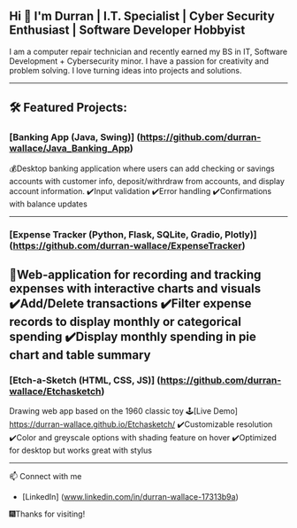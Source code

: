 ## Hi 👋 I'm Durran | I.T. Specialist | Cyber Security Enthusiast | Software Developer Hobbyist

I am a computer repair technician and recently earned my BS in IT, Software Development + Cybersecurity minor. 
I have a passion for creativity and problem solving. I love turning ideas into projects and solutions.

---

## 🛠️ Featured Projects: 

### [Banking App (Java, Swing)] (https://github.com/durran-wallace/Java_Banking_App)
💰Desktop banking application where users can add checking or savings accounts with customer info, 
deposit/withrdraw from accounts, and display account information.
✔️Input validation
✔️Error handling
✔️Confirmations with balance updates

---

### [Expense Tracker (Python, Flask, SQLite, Gradio, Plotly)] (https://github.com/durran-wallace/ExpenseTracker)  
💸Web-application for recording and tracking expenses with interactive charts and visuals
✔️Add/Delete transactions
✔️Filter expense records to display monthly or categorical spending
✔️Display monthly spending in pie chart and table summary
️
---

### [Etch-a-Sketch (HTML, CSS, JS)] (https://github.com/durran-wallace/Etchasketch)
Drawing web app based on the 1960 classic toy
🕹️[Live Demo] https://durran-wallace.github.io/Etchasketch/
✔️Customizable resolution
✔️Color and greyscale options with shading feature on hover
✔️Optimized for desktop but works great with stylus

---


📫 Connect with me

- [LinkedIn] (www.linkedin.com/in/durran-wallace-17313b9a)


🎆Thanks for visiting!
